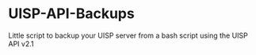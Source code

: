# UISP-API-Backups
Little script to backup your UISP server from a bash script using the UISP API v2.1
